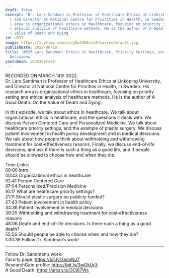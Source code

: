 ```yaml
---
draft: false
excerpt: "Dr. Lars Sandman is Professor of Healthcare Ethics at Link\xF6ping University,\
  \ and Director at National Centre for Priorities in Health, in Sweden. His research\
  \ area is organizational ethics in healthcare, focusing on priority setting and\
  \ ethical analysis of healthcare methods. He is the author of A Good Death: On the\
  \ Value of Death and Dying."
id: e637
image: https://i.ytimg.com/vi/yOuX36Erss0/maxresdefault.jpg
publishDate: 2022-06-10
title: '#637 Lars Sandman: Ethics in Healthcare, Priority Settings, and End-of-Life
  Decisions'
youtubeid: yOuX36Erss0
---
```

RECORDED ON MARCH 14th 2022.  
Dr. Lars Sandman is Professor of Healthcare Ethics at Linköping University, and Director at National Centre for Priorities in Health, in Sweden. His research area is organizational ethics in healthcare, focusing on priority setting and ethical analysis of healthcare methods. He is the author of A Good Death: On the Value of Death and Dying.

In this episode, we talk about ethics in healthcare. We talk about organizational ethics in healthcare, and the questions it deals with. We discuss Person Centered Care and Personalized Medicine. We talk about healthcare priority settings, and the example of plastic surgery. We discuss patient involvement in health policy development and in medical decisions. We talk about how people think about withholding and withdrawing treatment for cost‐effectiveness reasons. Finally, we discuss end-of-life decisions, and ask if there is such a thing as a good life, and if people should be allowed to choose how and when they die.


Time Links:  
00:00 Intro  
00:43  Organizational ethics in healthcare  
02:41  Person Centered Care  
07:04  Personalized/Precision Medicine  
16:17  What are healthcare priority settings?  
21:11  Should plastic surgery be publicly funded?  
27:43  Patient involvement in health policy  
34:36  Patient involvement in medical decisions  
39:25  Withholding and withdrawing treatment for cost‐effectiveness reasons  
48:06  Death and end-of-life decisions. Is there such a thing as a good death?  
55:56  Should people be able to choose when and how they die?  
1:00:36  Follow Dr. Sandman’s work!

---

Follow Dr. Sandman’s work:  
Faculty page: https://bit.ly/3nimNJ7  
ResearchGate profile: https://bit.ly/3wOkUr3  
A Good Death: https://amzn.to/3Cj67Ws
